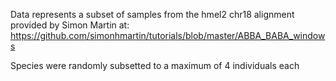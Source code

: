 Data represents a subset of samples from the hmel2 chr18 alignment provided by Simon Martin at: https://github.com/simonhmartin/tutorials/blob/master/ABBA_BABA_windows

Species were randomly subsetted to a maximum of 4 individuals each
